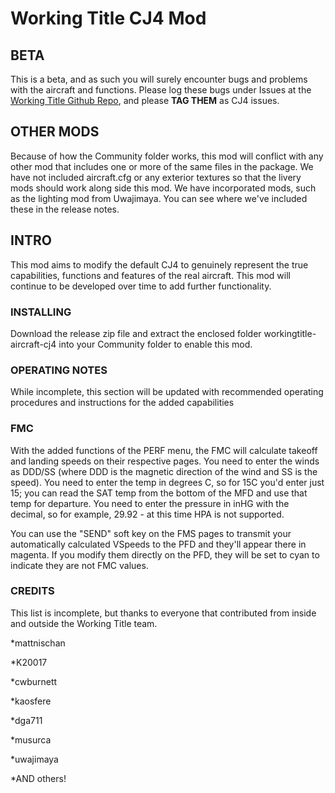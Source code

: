 # Working Title CJ4 Mod

## BETA
This is a beta, and as such you will surely encounter bugs and problems with the aircraft and functions. Please log these bugs under Issues at the [Working Title Github Repo](https://github.com/Working-Title-MSFS-Mods/fspackages/issues), and please **TAG THEM** as CJ4 issues. 

## OTHER MODS
Because of how the Community folder works, this mod will conflict with any other mod that includes one or more of the same files in the package. We have not included aircraft.cfg or any exterior textures so that the livery mods should work along side this mod. We have incorporated mods, such as the lighting mod from Uwajimaya. You can see where we've included these in the release notes.

## INTRO
This mod aims to modify the default CJ4 to genuinely represent the true capabilities, functions and features of the real aircraft. This mod will continue to be developed over time to add further functionality.

### INSTALLING
Download the release zip file and extract the enclosed folder workingtitle-aircraft-cj4 into your Community folder to enable this mod.

### OPERATING NOTES
While incomplete, this section will be updated with recommended operating procedures and instructions for the added capabilities

### FMC
With the added functions of the PERF menu, the FMC will calculate takeoff and landing speeds on their respective pages. You need to enter the winds as DDD/SS (where DDD is the magnetic direction of the wind and SS is the speed). You need to enter the temp in degrees C, so for 15C you'd enter just 15; you can read the SAT temp from the bottom of the MFD and use that temp for departure. You need to enter the pressure in inHG with the decimal, so for example, 29.92 - at this time HPA is not supported.

You can use the "SEND" soft key on the FMS pages to transmit your automatically calculated VSpeeds to the PFD and they'll appear there in magenta. If you modify them directly on the PFD, they will be set to cyan to indicate they are not FMC values.

### CREDITS
This list is incomplete, but thanks to everyone that contributed from inside and outside the Working Title team.

*mattnischan

*K20017

*cwburnett

*kaosfere

*dga711

*musurca

*uwajimaya

*AND others!
